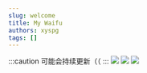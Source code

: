 ```yaml
---
slug: welcome
title: My Waifu
authors: xyspg
tags: []
---
```

:::caution
可能会持续更新（（
:::
![](https://raw.githubusercontent.com/xyspg/Nekosearch/main/src/static/ATRI.jpg)
![](https://raw.githubusercontent.com/xyspg/Nekosearch/main/src/static/kakusatou.jpeg)
![](https://raw.githubusercontent.com/xyspg/Nekosearch/main/src/static/murasame.png)
